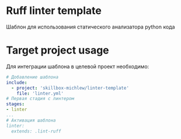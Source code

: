 # Ruff linter template
Шаблон для использования статического анализатора python кода

# Target project usage
Для интеграции шаблона в целевой проект необходимо:

```yaml
# Добавление шаблона 
include:
  - project: 'skillbox-michlew/linter-template'
    file: 'linter.yml'
# Первая стадия с линтером
stages:
- linter
...
# Активация шаблона
linter:
  extends: .lint-ruff
```